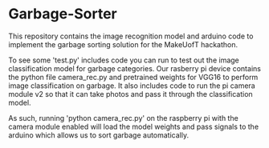 # Garbage-Sorter
This repository contains the image recognition model and arduino code to implement the garbage sorting solution for the MakeUofT hackathon.

To see some 
'test.py' includes code you can run to test out the image classification model for garbage categories.
Our rasberry pi device contains the python file camera_rec.py and pretrained weights for VGG16 to perform image classification on garbage. It also includes code to 
run the pi camera module v2 so that it can take photos and pass it through the classification model. 

As such, running 'python camera_rec.py' on the raspberry pi with the camera module enabled will load the model weights and pass signals to the arduino which allows
us to sort garbage automatically. 
